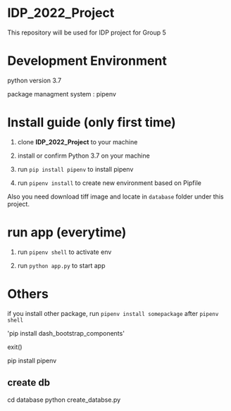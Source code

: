 # IDP_2022_Project
This repository will be used for IDP project for Group 5


# Development Environment

python version 3.7

package managment system : pipenv


# Install guide (only first time)

1. clone **IDP_2022_Project** to your machine

2. install or confirm Python 3.7 on your machine

3. run `pip install pipenv` to install pipenv

4. run  `pipenv install` to create new environment based on Pipfile


Also you need download tiff image and locate in `database` folder under this project.


# run app (everytime)

1. run `pipenv shell` to activate env

2. run `python app.py` to start app


# Others

if you install other package, run `pipenv install somepackage` after `pipenv shell`



'pip install dash_bootstrap_components'

exit()

pip install pipenv


## create db

cd database
python create_databse.py
